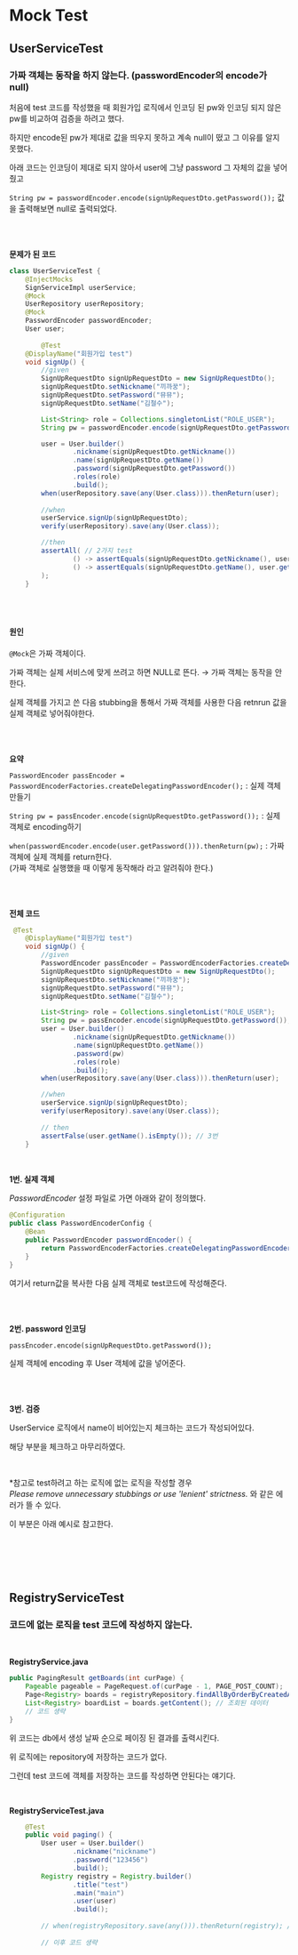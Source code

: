 # Mock Test

## UserServiceTest 

### 가짜 객체는 동작을 하지 않는다. (passwordEncoder의 encode가 null)

처음에 test 코드를 작성했을 때 회원가입 로직에서 인코딩 된 pw와 인코딩 되지 않은 pw를 비교하여 검증을 하려고 했다.

하지만 encode된 pw가 제대로 값을 띄우지 못하고 계속 null이 떴고 그 이유를 알지 못했다.

아래 코드는 인코딩이 제대로 되지 않아서 user에 그냥 password 그 자체의 값을 넣어줬고 

`String pw = passwordEncoder.encode(signUpRequestDto.getPassword());` 값을 출력해보면 null로 출력되었다.

<br><br>

**문제가 된 코드**

```java
class UserServiceTest {
    @InjectMocks
    SignServiceImpl userService;
    @Mock
    UserRepository userRepository;
    @Mock
    PasswordEncoder passwordEncoder;
    User user;
    
        @Test
    @DisplayName("회원가입 test")
    void signUp() {
        //given
        SignUpRequestDto signUpRequestDto = new SignUpRequestDto();
        signUpRequestDto.setNickname("끼까꿍");
        signUpRequestDto.setPassword("뮤뮤");
        signUpRequestDto.setName("김철수");

        List<String> role = Collections.singletonList("ROLE_USER");
        String pw = passwordEncoder.encode(signUpRequestDto.getPassword());

        user = User.builder()
                .nickname(signUpRequestDto.getNickname())
                .name(signUpRequestDto.getName())
                .password(signUpRequestDto.getPassword())
                .roles(role)
                .build();
        when(userRepository.save(any(User.class))).thenReturn(user);
        
        //when
        userService.signUp(signUpRequestDto);
        verify(userRepository).save(any(User.class));

        //then
        assertAll( // 2가지 test
                () -> assertEquals(signUpRequestDto.getNickname(), user.getNickname()),
                () -> assertEquals(signUpRequestDto.getName(), user.getName())
        );
    }
```

<br><br>

#### 원인
`@Mock`은 가짜 객체이다. 

가짜 객체는 실제 서비스에 맞게 쓰려고 하면 NULL로 뜬다. → 가짜 객체는 동작을 안한다.

실제 객체를 가지고 쓴 다음 stubbing을 통해서 가짜 객체를 사용한 다음 retnrun 값을 실제 객체로 넣어줘야한다.

<br><br>

**요약**

`PasswordEncoder passEncoder = PasswordEncoderFactories.createDelegatingPasswordEncoder();` : 실제 객체 만들기

`String pw = passEncoder.encode(signUpRequestDto.getPassword());` : 실제 객체로 encoding하기

`when(passwordEncoder.encode(user.getPassword())).thenReturn(pw);` : 가짜 객체에 실제 객체를 return한다.            
(가짜 객체로 실행했을 때 이렇게 동작해라 라고 알려줘야 한다.)

<br><br>

**전체 코드**
```java
 @Test
    @DisplayName("회원가입 test")
    void signUp() {
        //given
        PasswordEncoder passEncoder = PasswordEncoderFactories.createDelegatingPasswordEncoder(); // 1번
        SignUpRequestDto signUpRequestDto = new SignUpRequestDto();
        signUpRequestDto.setNickname("끼까꿍");
        signUpRequestDto.setPassword("뮤뮤");
        signUpRequestDto.setName("김철수");

        List<String> role = Collections.singletonList("ROLE_USER");
        String pw = passEncoder.encode(signUpRequestDto.getPassword()); // 2번 
        user = User.builder()
                .nickname(signUpRequestDto.getNickname())
                .name(signUpRequestDto.getName())
                .password(pw)
                .roles(role)
                .build();
        when(userRepository.save(any(User.class))).thenReturn(user);

        //when
        userService.signUp(signUpRequestDto);
        verify(userRepository).save(any(User.class));
        
        // then
        assertFalse(user.getName().isEmpty()); // 3번
    }
```


<br>

**1번. 실제 객체**

*PasswordEncoder* 설정 파일로 가면 아래와 같이 정의했다.

```java
@Configuration
public class PasswordEncoderConfig {
    @Bean
    public PasswordEncoder passwordEncoder() {
        return PasswordEncoderFactories.createDelegatingPasswordEncoder();
    }
}
```
여기서 return값을 복사한 다음 실제 객체로 test코드에 작성해준다.

<br><br>

**2번. password 인코딩**

`passEncoder.encode(signUpRequestDto.getPassword());` 

실제 객체에 encoding 후 User 객체에 값을 넣어준다.

<br><br>

**3번. 검증**

UserService 로직에서 name이 비어있는지 체크하는 코드가 작성되어있다.

해당 부분을 체크하고 마무리하였다.

<br>

 *참고로 test하려고 하는 로직에 없는 로직을 작성할 경우                 
*Please remove unnecessary stubbings or use 'lenient' strictness.* 와 같은 에러가 뜰 수 있다.

이 부분은 아래 예시로 참고한다.

<br><br><br><br>

## RegistryServiceTest

### 코드에 없는 로직을 test 코드에 작성하지 않는다.

<br>

**RegistryService.java**
```java
public PagingResult getBoards(int curPage) {
    Pageable pageable = PageRequest.of(curPage - 1, PAGE_POST_COUNT);
    Page<Registry> boards = registryRepository.findAllByOrderByCreatedAtDesc(pageable);// 생성 날짜 순으로 보여주기
    List<Registry> boardList = boards.getContent(); // 조회된 데이터
    // 코드 생략
}
```
위 코드는 db에서 생성 날짜 순으로 페이징 된 결과를 출력시킨다.

위 로직에는 repository에 저장하는 코드가 없다.

그런데 test 코드에 객체를 저장하는 코드를 작성하면 안된다는 얘기다.

<br>

**RegistryServiceTest.java**
```java
    @Test
    public void paging() {
        User user = User.builder()
                .nickname("nickname")
                .password("123456")
                .build();
        Registry registry = Registry.builder()
                .title("test")
                .main("main")
                .user(user)
                .build();
        
        // when(registryRepository.save(any())).thenReturn(registry); // 실제 코드에 없어서 기각
        
        // 이후 코드 생략
```
